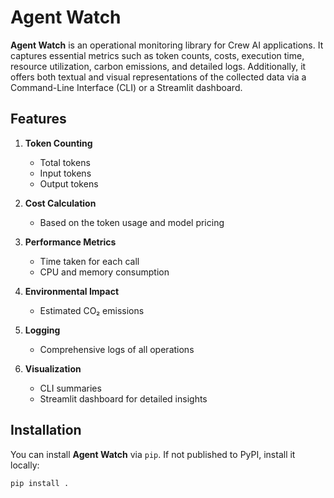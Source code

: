 # Agent Watch

**Agent Watch** is an operational monitoring library for Crew AI applications. It captures essential metrics such as token counts, costs, execution time, resource utilization, carbon emissions, and detailed logs. Additionally, it offers both textual and visual representations of the collected data via a Command-Line Interface (CLI) or a Streamlit dashboard.

## Features

1. **Token Counting**
   - Total tokens
   - Input tokens
   - Output tokens

2. **Cost Calculation**
   - Based on the token usage and model pricing

3. **Performance Metrics**
   - Time taken for each call
   - CPU and memory consumption

4. **Environmental Impact**
   - Estimated CO₂ emissions

5. **Logging**
   - Comprehensive logs of all operations

6. **Visualization**
   - CLI summaries
   - Streamlit dashboard for detailed insights

## Installation

You can install **Agent Watch** via `pip`. If not published to PyPI, install it locally:

```bash
pip install .
